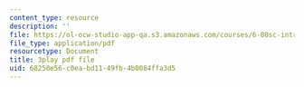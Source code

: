 ```yaml
---
content_type: resource
description: ''
file: https://ol-ocw-studio-app-qa.s3.amazonaws.com/courses/6-00sc-introduction-to-computer-science-and-programming-spring-2011/68250e56c0eabd1149fb4b0084ffa3d5_GmkRmETGghw.pdf
file_type: application/pdf
resourcetype: Document
title: 3play pdf file
uid: 68250e56-c0ea-bd11-49fb-4b0084ffa3d5
---
```

